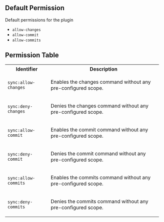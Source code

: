 ## Default Permission

Default permissions for the plugin

- `allow-changes`
- `allow-commit`
- `allow-commits`

## Permission Table

<table>
<tr>
<th>Identifier</th>
<th>Description</th>
</tr>


<tr>
<td>

`sync:allow-changes`

</td>
<td>

Enables the changes command without any pre-configured scope.

</td>
</tr>

<tr>
<td>

`sync:deny-changes`

</td>
<td>

Denies the changes command without any pre-configured scope.

</td>
</tr>

<tr>
<td>

`sync:allow-commit`

</td>
<td>

Enables the commit command without any pre-configured scope.

</td>
</tr>

<tr>
<td>

`sync:deny-commit`

</td>
<td>

Denies the commit command without any pre-configured scope.

</td>
</tr>

<tr>
<td>

`sync:allow-commits`

</td>
<td>

Enables the commits command without any pre-configured scope.

</td>
</tr>

<tr>
<td>

`sync:deny-commits`

</td>
<td>

Denies the commits command without any pre-configured scope.

</td>
</tr>
</table>
